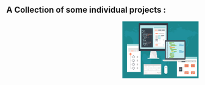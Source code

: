 ## A Collection of some individual projects :
<img src="https://github.com/ASHISH-KUMAR-PANDEY/Projects/blob/master/images/projects.jpg" width="200" height="150" align="right">
